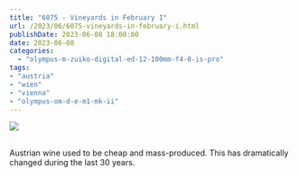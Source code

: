 ```yaml
---
title: "6075 - Vineyards in February I"
url: /2023/06/6075-vineyards-in-february-i.html
publishDate: 2023-06-08 18:00:00
date: 2023-06-08
categories:
  - "olympus-m-zuiko-digital-ed-12-100mm-f4-0-is-pro"
tags:
- "austria"
- "wien"
- "vienna"
- "olympus-om-d-e-m1-mk-ii"
---
```

<div class="container">
<div class="center"><a target="_blank" href="https://d25zfm9zpd7gm5.cloudfront.net/1200x1200/2020/20200209_120630_lr.jpg"><img class="webfeedsFeaturedVisual" src="https://d25zfm9zpd7gm5.cloudfront.net/0600x0600/2020/20200209_120630_lr.jpg" /></a></div>
</div>
<br />

Austrian wine used to be cheap and mass-produced. This has
dramatically changed during the last 30 years.

